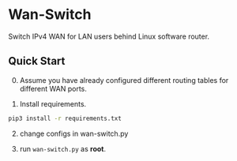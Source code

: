# Wan-Switch

Switch IPv4 WAN for LAN users behind Linux software router.

## Quick Start

0. Assume you have already configured different routing tables for different WAN ports.

1. Install requirements.
```bash
pip3 install -r requirements.txt
```

2. change configs in wan-switch.py

3. run `wan-switch.py` as **root**.